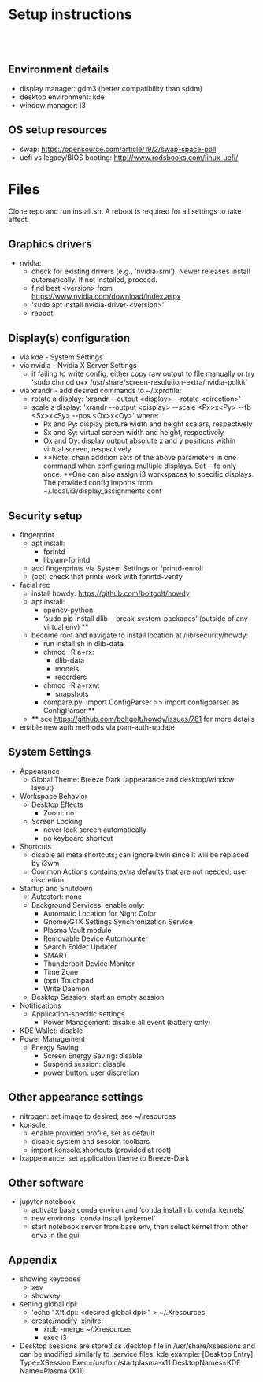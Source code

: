 # Setup instructions
<br>
<br>

## Environment details
- display manager: gdm3 (better compatibility than sddm)
- desktop environment: kde
- window manager: i3

## OS setup resources
- swap: https://opensource.com/article/19/2/swap-space-poll
- uefi vs legacy/BIOS booting: http://www.rodsbooks.com/linux-uefi/

# Files
Clone repo and run install.sh. A reboot is required for all settings to take effect.

## Graphics drivers
- nvidia:
    - check for existing drivers (e.g., 'nvidia-smi'). Newer releases install automatically. If not installed, proceed.
    - find best \<version\> from https://www.nvidia.com/download/index.aspx
    - 'sudo apt install nvidia-driver-\<version\>'
    - reboot
## Display(s) configuration
- via kde - System Settings
- via nvidia - Nvidia X Server Settings
    - if failing to write config, either copy raw output to file manually or
    try 'sudo chmod u+x /usr/share/screen-resolution-extra/nvidia-polkit'
- via xrandr - add desired commands to ~/.xprofile:
    - rotate a display: 'xrandr --output \<display\> --rotate \<direction\>'
    - scale a display: 'xrandr --output \<display\> --scale \<Px\>x\<Py\> --fb \<Sx\>x\<Sy\> --pos \<Ox\>x\<Oy\>' where:
        - Px and Py: display picture width and height scalars, respectively
        - Sx and Sy: virtual screen width and height, respectively
        - Ox and Oy: display output absolute x and y positions within virtual screen, respectively  
        - **Note: chain addition sets of the above parameters in one command when configuring multiple displays. Set --fb only once. 
**One can also assign i3 workspaces to specific displays. The provided config imports from ~/.local/i3/display_assignments.conf

## Security setup
- fingerprint
    - apt install:
        - fprintd
        - libpam-fprintd
    - add fingerprints via System Settings or fprintd-enroll
    - (opt) check that prints work with fprintd-verify
- facial rec
    - install howdy: https://github.com/boltgolt/howdy
    - apt install: 
        - opencv-python
        - ‘sudo pip install dlib --break-system-packages’ (outside of any virtual env) **
    - become root and navigate to install location at /lib/security/howdy:
        - run install.sh in dlib-data
        - chmod -R a+rx:
            - dlib-data
            - models
            - recorders
        - chmod -R a+rxw:
            - snapshots
        - compare.py: import ConfigParser >> import configparser as ConfigParser **
    - ** see https://github.com/boltgolt/howdy/issues/781 for more details
- enable new auth methods via pam-auth-update

## System Settings
- Appearance
    - Global Theme: Breeze Dark (appearance and desktop/window layout)
- Workspace Behavior
    - Desktop Effects
        - Zoom: no
    - Screen Locking
        - never lock screen automatically
        - no keyboard shortcut
- Shortcuts
    - disable all meta shortcuts; can ignore kwin since it will be replaced by i3wm
    - Common Actions contains extra defaults that are not needed; user discretion
- Startup and Shutdown
    - Autostart: none
    - Background Services: enable only:
        - Automatic Location for Night Color
        - Gnome/GTK Settings Synchronization Service
        - Plasma Vault module
        - Removable Device Automounter
        - Search Folder Updater
        - SMART
        - Thunderbolt Device Monitor
        - Time Zone
        - (opt) Touchpad
        - Write Daemon
    - Desktop Session: start an empty session
- Notifications
    - Application-specific settings
        - Power Management: disable all event (battery only)
- KDE Wallet: disable
- Power Management
    - Energy Saving
        - Screen Energy Saving: disable
        - Suspend session: disable
        - power button: user discretion

## Other appearance settings
- nitrogen: set image to desired; see ~/.resources
- konsole: 
    - enable provided profile, set as default
    - disable system and session toolbars
    - import konsole.shortcuts (provided at root)
- lxappearance: set application theme to Breeze-Dark

## Other software
- jupyter notebook
    - activate base conda environ and ‘conda install nb_conda_kernels’
    - new environs: ‘conda install ipykernel’
    - start notebook server from base env, then select kernel from other envs in the gui

## Appendix
- showing keycodes
    - xev
    - showkey
- setting global dpi:
    -  'echo "Xft.dpi: \<desired global dpi\>" > ~/.Xresources'
    -  create/modify .xinitrc:
        - xrdb -merge ~/.Xresources
        - exec i3
- Desktop sessions are stored as .desktop file in /usr/share/xsessions and can 
be modified similarly to .service files; kde example:
    [Desktop Entry]
    Type=XSession
    Exec=/usr/bin/startplasma-x11
    DesktopNames=KDE
    Name=Plasma (X11)
